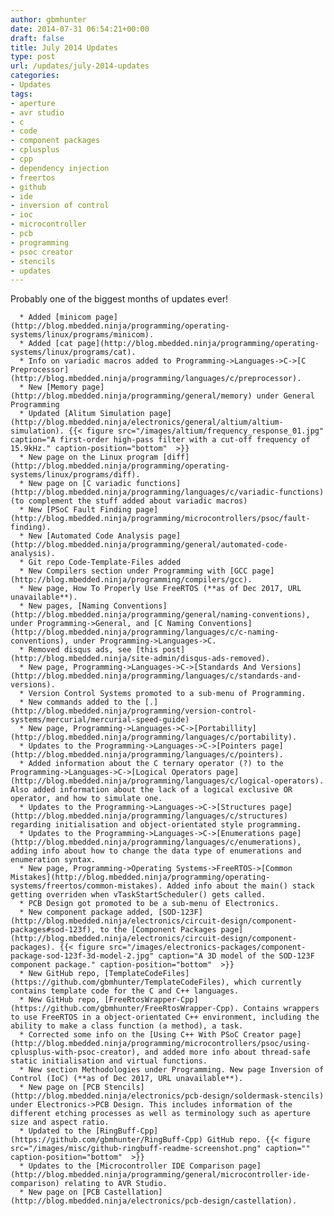 ```yaml
---
author: gbmhunter
date: 2014-07-31 06:54:21+00:00
draft: false
title: July 2014 Updates
type: post
url: /updates/july-2014-updates
categories:
- Updates
tags:
- aperture
- avr studio
- c
- code
- component packages
- cplusplus
- cpp
- dependency injection
- freertos
- github
- ide
- inversion of control
- ioc
- microcontroller
- pcb
- programming
- psoc creator
- stencils
- updates
---
```


Probably one of the biggest months of updates ever!





	  * Added [minicom page](http://blog.mbedded.ninja/programming/operating-systems/linux/programs/minicom).
	  * Added [cat page](http://blog.mbedded.ninja/programming/operating-systems/linux/programs/cat).
	  * Info on variadic macros added to Programming->Languages->C->[C Preprocessor](http://blog.mbedded.ninja/programming/languages/c/preprocessor).
	  * New [Memory page](http://blog.mbedded.ninja/programming/general/memory) under General Programming
	  * Updated [Alitum Simulation page](http://blog.mbedded.ninja/electronics/general/altium/altium-simulation). {{< figure src="/images/altium/frequency_response_01.jpg" caption="A first-order high-pass filter with a cut-off frequency of 15.9kHz." caption-position="bottom"  >}}
	  * New page on the Linux program [diff](http://blog.mbedded.ninja/programming/operating-systems/linux/programs/diff).
	  * New page on [C variadic functions](http://blog.mbedded.ninja/programming/languages/c/variadic-functions) (to complement the stuff added about variadic macros)
	  * New [PSoC Fault Finding page](http://blog.mbedded.ninja/programming/microcontrollers/psoc/fault-finding).
	  * New [Automated Code Analysis page](http://blog.mbedded.ninja/programming/general/automated-code-analysis).
	  * Git repo Code-Template-Files added
	  * New Compilers section under Programming with [GCC page](http://blog.mbedded.ninja/programming/compilers/gcc).
	  * New page, How To Properly Use FreeRTOS (**as of Dec 2017, URL unavailable**).
	  * New pages, [Naming Conventions](http://blog.mbedded.ninja/programming/general/naming-conventions), under Programming->General, and [C Naming Conventions](http://blog.mbedded.ninja/programming/languages/c/c-naming-conventions), under Programming->Languages->C.
	  * Removed disqus ads, see [this post](http://blog.mbedded.ninja/site-admin/disqus-ads-removed).
	  * New page, Programming->Languages->C->[Standards And Versions](http://blog.mbedded.ninja/programming/languages/c/standards-and-versions).
	  * Version Control Systems promoted to a sub-menu of Programming.
	  * New commands added to the [.](http://blog.mbedded.ninja/programming/version-control-systems/mercurial/mercurial-speed-guide)
	  * New page, Programming->Languages->C->[Portabillity](http://blog.mbedded.ninja/programming/languages/c/portability).
	  * Updates to the Programming->Languages->C->[Pointers page](http://blog.mbedded.ninja/programming/languages/c/pointers).
	  * Added information about the C ternary operator (?) to the Programming->Languages->C->[Logical Operators page](http://blog.mbedded.ninja/programming/languages/c/logical-operators). Also added information about the lack of a logical exclusive OR operator, and how to simulate one.
	  * Updates to the Programming->Languages->C->[Structures page](http://blog.mbedded.ninja/programming/languages/c/structures) regarding initialisation and object-orientated style programming.
	  * Updates to the Programming->Languages->C->[Enumerations page](http://blog.mbedded.ninja/programming/languages/c/enumerations), adding info about how to change the data type of enumerations and enumeration syntax.
	  * New page, Programming->Operating Systems->FreeRTOS->[Common Mistakes](http://blog.mbedded.ninja/programming/operating-systems/freertos/common-mistakes). Added info about the main() stack getting overriden when vTaskStartScheduler() gets called.
	  * PCB Design got promoted to be a sub-menu of Electronics.
	  * New component package added, [SOD-123F](http://blog.mbedded.ninja/electronics/circuit-design/component-packages#sod-123f), to the [Component Packages page](http://blog.mbedded.ninja/electronics/circuit-design/component-packages). {{< figure src="/images/electronics-packages/component-package-sod-123f-3d-model-2.jpg" caption="A 3D model of the SOD-123F component package." caption-position="bottom"  >}}
	  * New GitHub repo, [TemplateCodeFiles](https://github.com/gbmhunter/TemplateCodeFiles), which currently contains template code for the C and C++ languages.
	  * New GitHub repo, [FreeRtosWrapper-Cpp](https://github.com/gbmhunter/FreeRtosWrapper-Cpp). Contains wrappers to use FreeRTOS in a object-orientated C++ environment, including the ability to make a class function (a method), a task.
	  * Corrected some info on the [Using C++ With PSoC Creator page](http://blog.mbedded.ninja/programming/microcontrollers/psoc/using-cplusplus-with-psoc-creator), and added more info about thread-safe static initialisation and virtual functions.
	  * New section Methodologies under Programming. New page Inversion of Control (IoC) (**as of Dec 2017, URL unavailable**).
	  * New page on [PCB Stencils](http://blog.mbedded.ninja/electronics/pcb-design/soldermask-stencils) under Electronics->PCB Design. This includes information of the different etching processes as well as terminology such as aperture size and aspect ratio.
	  * Updated to the [RingBuff-Cpp](https://github.com/gbmhunter/RingBuff-Cpp) GitHub repo. {{< figure src="/images/misc/github-ringbuff-readme-screenshot.png" caption="" caption-position="bottom"  >}}
	  * Updates to the [Microcontroller IDE Comparison page](http://blog.mbedded.ninja/programming/general/microcontroller-ide-comparison) relating to AVR Studio.
	  * New page on [PCB Castellation](http://blog.mbedded.ninja/electronics/pcb-design/castellation).

